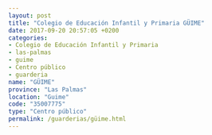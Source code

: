 ```yaml
---
layout: post
title: "Colegio de Educación Infantil y Primaria GÜIME"
date: 2017-09-20 20:57:05 +0200
categories:
- Colegio de Educación Infantil y Primaria
- las-palmas
- guime
- Centro público
- guarderia
name: "GÜIME"
province: "Las Palmas"
location: "Guime"
code: "35007775"
type: "Centro público"
permalink: /guarderias/güime.html
---
```

